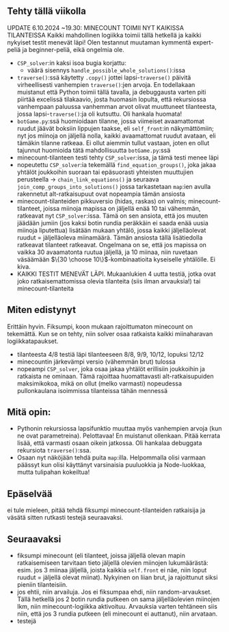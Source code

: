 ## Tehty tällä viikolla

UPDATE 6.10.2024 ~19.30: MINECOUNT TOIMII NYT KAIKISSA TILANTEISSA
Kaikki mahdollinen logiikka toimii tällä hetkellä ja kaikki nykyiset testit menevät läpi! Olen testannut muutaman kymmentä expert-peliä ja beginner-peliä, eikä ongelmia ole.

- `CSP_solver`:in kaksi isoa bugia korjattu:
  - väärä sisennys `handle_possible_whole_solutions()`:issa
- `traverse()`:ssä käytetty `.copy()` jottei lapsi-`traverse()` päivitä virheellisesti vanhempien `traverse()`:jen arvoja. En todellakaan muistanut että Python toimii tällä tavalla, ja debuggausta varten piti piirtää excelissä tilakaavio, josta huomasin lopulta, että rekursiossa vanhempaan paluussa vanhemman arvot olivat muuttuneet tilanteesta, jossa lapsi-`traverse()`:ja oli kutsuttu. Oli hankala huomata! 
- `botGame.py`:ssä huomioidaan tilanne, jossa viimeiset avaamattomat ruudut jäävät boksiin lippujen taakse, eli `self_front`:in näkymättömiin; nyt jos miinoja on jäljellä nolla, kaikki avaamattomat ruudut avataan, eli tämäkin tilanne ratkeaa. Ei ollut aiemmin tullut vastaan, joten en ollut tajunnut huomioida tätä mahdollisuutta `botGame.py`:ssä
- minecount-tilanteen testi tehty `CSP_solver`:issa, ja tämä testi menee läpi
- nopeutettu `CSP_solver`:ia tekemällä `find_equation_groups()`, joka jakaa yhtälöt joukkoihin suoraan tai epäsuorasti yhteisten muuttujien perusteella -> `chain_link_equations()` ja seuraava `join_comp_groups_into_solutions()` jossa tarkastetaan `map`:ien avulla rakennetut alt-ratkaisupuut ovat nopeampia tämän ansiosta
- minecount-tilanteiden pikkuversio (hidas, raskas) on valmis; minecount-tilanteet, joissa miinoja mapissa on jäljellä enää 10 tai vähemmän, ratkeavat nyt `CSP_solver`:issa. Tämä on sen ansiota, että jos muuten jäädään jumiin (jos kaksi botin rundia peräkkäin ei saada enää uusia miinoja liputettua) lisätään mukaan yhtälö, jossa kaikki jäljelläolevat ruudut = jäljelläoleva miinamäärä. Tämän ansiosta tällä lisätiedolla ratkeavat tilanteet ratkeavat. Ongelmana on se, että jos mapissa on vaikka 30 avaamatonta ruutua jäljellä, ja 10 miinaa, niin ruvetaan väsäämään $\{30 \choose 10\}$-kombinaatioita kyseiselle yhtälölle. Ei kiva.
- KAIKKI TESTIT MENEVÄT LÄPI. Mukaanlukien 4 uutta testiä, jotka ovat joko ratkaisemattomissa olevia tilanteita (siis ilman arvauksia!) tai minecount-tilanteita


## Miten edistynyt

Erittäin hyvin. Fiksumpi, koon mukaan rajoittumaton minecount on tekemättä. Kun se on tehty, niin solver osaa ratkaista kaikki miinaharavan logiikkatapaukset.
  - tilanteesta 4/8 testiä läpi tilanteeseen 8/8, 9/9, 10/12, lopuksi 12/12
  - minecountin järkevämpi versio (vähemmän brut) tulossa
  - nopeampi `CSP_solver`, joka osaa jakaa yhtälöt erillisiin joukkoihin ja ratkaista ne ominaan. Tämä rajoittaa huomattavasti alt-ratkaisupuiden maksimikokoa, mikä on ollut (melko varmasti) nopeudessa pullonkaulana isoimmissa tilanteissa tähän mennessä

## Mitä opin:

- Pythonin rekursiossa lapsifunktio muuttaa myös vanhempien arvoja (kun ne ovat parametreina). Pelottavaa! En muistanut ollenkaan. Pitää kerrata lisää, että varmasti osaan oikein jatkossa. Oli hankalaa debuggata rekursiota `traverse()`:ssa.
- Osaan nyt näköjään tehdä puita `map`:illa. Helpommalla olisi varmaan päässyt kun olisi käyttänyt varsinaisia puuluokkia ja Node-luokkaa, mutta tulipahan kokeiltua!

## Epäselvää

ei tule mieleen, pitää tehdä fiksumpi minecount-tilanteiden ratkaisija ja väsätä sitten rutkasti testejä seuraavaksi.

## Seuraavaksi
- fiksumpi minecount (eli tilanteet, joissa jäljellä olevan mapin ratkaisemiseen tarvitaan tieto jäljellä olevien miinojen lukumäärästä: esim. jos 3 miinaa jäljellä, joista kaikkia `self.front` ei näe, niin loput ruudut = jäljellä olevat miinat). Nykyinen on liian brut, ja rajoittunut siksi pieniin tilanteisiin.
- jos ehtii, niin arvailuja. Jos ei fiksumpaa ehdi, niin random-arvaukset. Tällä hetkellä jos 2 botin rundia putkeen on sama jäljelläolevien miinojen lkm, niin minecount-logiikka aktivoituu. Arvauksia varten tehtäneen siis niin, että jos 3 rundia putkeen (eli minecount ei auttanut), niin arvataan.
- testejä
